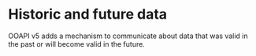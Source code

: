 # Historic and future data

OOAPI v5 adds a mechanism to communicate about data that was valid in the past or will become valid in the future.